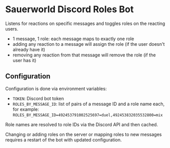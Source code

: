 # Sauerworld Discord Roles Bot

Listens for reactions on specific messages and toggles roles on the reacting users.

- 1 message, 1 role: each message maps to exactly one role
- adding any reaction to a message will assign the role (if the user doesn't already have it)
- removing any reaction from that message will remove the role (if the user has it)

## Configuration

Configuration is done via environment variables:

- `TOKEN`: Discord bot token
- `ROLES_BY_MESSAGE_ID`: list of pairs of a message ID and a role name each, for example: `ROLES_BY_MESSAGE_ID=492453791002525697=duel,492453832035532800=mix`

Role names are resolved to role IDs via the Discord API and then cached.

Changing or adding roles on the server or mapping roles to new messages requires a restart of the bot with updated configuration.
